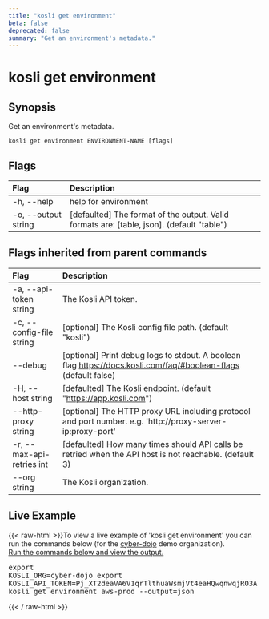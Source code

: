 ```yaml
---
title: "kosli get environment"
beta: false
deprecated: false
summary: "Get an environment's metadata."
---
```


# kosli get environment

## Synopsis

Get an environment's metadata.

```shell
kosli get environment ENVIRONMENT-NAME [flags]
```

## Flags
| Flag | Description |
| :--- | :--- |
|    -h, --help  |  help for environment  |
|    -o, --output string  |  [defaulted] The format of the output. Valid formats are: [table, json]. (default "table")  |


## Flags inherited from parent commands
| Flag | Description |
| :--- | :--- |
|    -a, --api-token string  |  The Kosli API token.  |
|    -c, --config-file string  |  [optional] The Kosli config file path. (default "kosli")  |
|        --debug  |  [optional] Print debug logs to stdout. A boolean flag https://docs.kosli.com/faq/#boolean-flags (default false)  |
|    -H, --host string  |  [defaulted] The Kosli endpoint. (default "https://app.kosli.com")  |
|        --http-proxy string  |  [optional] The HTTP proxy URL including protocol and port number. e.g. 'http://proxy-server-ip:proxy-port'  |
|    -r, --max-api-retries int  |  [defaulted] How many times should API calls be retried when the API host is not reachable. (default 3)  |
|        --org string  |  The Kosli organization.  |


## Live Example

{{< raw-html >}}To view a live example of 'kosli get environment' you can run the commands below (for the <a href="https://app.kosli.com/cyber-dojo/environments/aws-prod/snapshots/">cyber-dojo</a> demo organization).<br/><a href="https://app.kosli.com/api/v2/livedocs/cyber-dojo/cli?command=kosli+get+environment+aws-prod+--output=json">Run the commands below and view the output.</a><pre>export KOSLI_ORG=cyber-dojo
export KOSLI_API_TOKEN=Pj_XT2deaVA6V1qrTlthuaWsmjVt4eaHQwqnwqjRO3A  # read-only
kosli get environment aws-prod --output=json</pre>{{< / raw-html >}}

